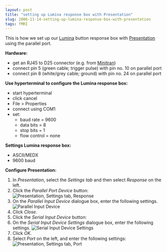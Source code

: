 ```yaml
---
layout: post
title: "setting up Lumina response box with Presentation"
slug: 2006-11-14-setting-up-lumina-response-box-with-presentation
tags: fMRI
---
```


This is how we set up our [Lumina](http://www.cedrus.com/lumina/) button response box with [Presentation](http://www.neurobs.com/) using the parallel port. <!--more-->

**Hardware:**

* get an RJ45 to D25 connector (e.g. from [Minitran](http://www.minitran.co.uk/pages/products/list.mhtml?ct=1&sc=7&filter=RJ%20-%20D%20Modular%20Adapters&manufacturer=Mini5%2FMinilink))
* connect pin 5 (green cable; trigger pulse)  with pin no. 10 on parallel port
* connect pin 8 (white/grey cable; ground) with pin no. 24 on parallel port

**Use hyperterminal to configure the Lumina response box:**

* start hyperterminal
* click cancel
* File > Properties
* connect using COM1
* set:
  * baud rate = 9600
  * data bits = 8
  * stop bits = 1
  * flow control = none

**Settings Lumina response box:**

- ASCII/MEDX
- 9600 baud

**Configure Presentation:**

1. In *Presentation*, select the *Settings tab* and then select *Response* on the left.
2. Click the *Parallel Port Device* button:
    ![Presentation, Settings tab, Response](https://dl.dropbox.com/u/3579694/marionsmits.net/2006/11/presentation_lumina_1.png)
3. On the *Parallel Input Device* dialogue box, enter the following settings.
    ![Parallel Input Device](https://dl.dropbox.com/u/3579694/marionsmits.net/2006/11/presentation_lumina_2.png)
4. Click *Close*.
5. Click the *Serial Input Device* button:
6. On the *Serial Input Device Settings* dialogue box, enter the following settings.
    ![Serial Input Device Settings](https://dl.dropbox.com/u/3579694/marionsmits.net/2006/11/presentation_lumina_3.png)
7. Click *OK*.
8. Select *Port* on the left, and enter the following settings:
    ![Presentation, Settings tab, Port](https://dl.dropbox.com/u/3579694/marionsmits.net/2006/11/presentation_lumina_4.png)


